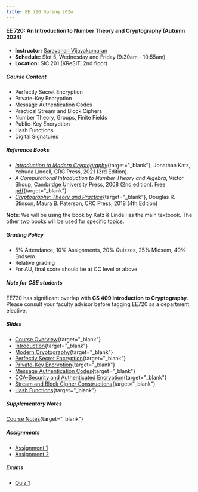 ```yaml
---
title: EE 720 Spring 2024
---
```


#### EE 720: An Introduction to Number Theory and Cryptography (Autumn 2024)

-   **Instructor:** [Saravanan Vijayakumaran](http://www.ee.iitb.ac.in/~sarva)
-   **Schedule:** Slot 5, Wednesday and Friday (9:30am - 10:55am)
  - **Location:** SIC 201 (KReSIT, 2nd floor)

##### Course Content

-   Perfectly Secret Encryption
-   Private-Key Encryption
-   Message Authentication Codes
-   Practical Stream and Block Ciphers
-   Number Theory, Groups, Finite Fields
-   Public-Key Encryption
-   Hash Functions
-   Digital Signatures

##### Reference Books

-   [*Introduction to Modern Cryptography*](https://www.cs.umd.edu/~jkatz/imc.html){target="_blank"}, Jonathan Katz, Yehuda Lindell, CRC Press, 2021 (3rd Edition).
-   *A Computational Introduction to Number Theory and Algebra*, Victor Shoup, Cambridge University Press, 2008 (2nd edition). [Free pdf](https://www.shoup.net/ntb/){target="_blank"}
-   [*Cryptography: Theory and Practice*](https://cs.uwaterloo.ca/~dstinson/CTAP4.html){target="_blank"}, Douglas R. Stinson, Maura B. Paterson, CRC Press, 2018 (4th Edition)

**Note**: We will be using the book by Katz & Lindell as the main textbook. The other two books will be used for specific topics.

##### Grading Policy

-   5% Attendance, 10% Assignments, 20% Quizzes, 25% Midsem, 40% Endsem
-   Relative grading
-   For AU, final score should be at CC level or above

##### Note for CSE students

EE720 has significant overlap with **CS 409 Introduction to Cryptography**. Please consult your faculty advisor before tagging EE720 as a department elective.

##### Slides
- [Course Overview](./2024/slides/course-overview.html){target="_blank"}
- [Introduction](./2024/slides/introduction.html){target="_blank"}
- [Modern Cryptography](./2024/slides/modern-cryptography.html){target="_blank"}
- [Perfectly Secret Encryption](./2024/slides/perfectly-secret-encryption.html){target="_blank"}
- [Private-Key Encryption](./2024/slides/private-key-encryption.html){target="_blank"}
- [Message Authentication Codes](./2024/slides/message-authentication-codes.html){target="_blank"}
- [CCA-Security and Authenticated Encryption](./2024/slides/cca-security.html){target="_blank"}
- [Stream and Block Cipher Constructions](./2024/slides/cipher-constructions.html){target="_blank"}
- [Hash Functions](./2024/slides/hash-functions.html){target="_blank"}

##### Supplementary Notes

[Course Notes](./2023/notes/ee720-notes.pdf){target="_blank"}

##### Assignments
  - [Assignment 1](/courses/EE720/2024/assignments/assignment1.pdf)
  - [Assignment 2](/courses/EE720/2024/assignments/assignment2.pdf)

##### Exams
  - [Quiz 1](/courses/EE720/2024/exams/quiz1.pdf)